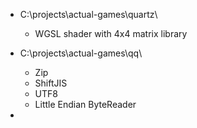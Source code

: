 - C:\projects\actual-games\quartz\
  - WGSL shader with 4x4 matrix library

- C:\projects\actual-games\qq\
  - Zip
  - ShiftJIS
  - UTF8
  - Little Endian ByteReader

- 
